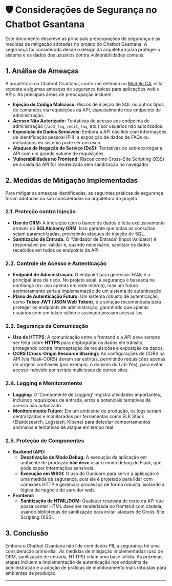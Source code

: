 # 🛡️ Considerações de Segurança no Chatbot Gsantana

Este documento descreve as principais preocupações de segurança e as medidas de mitigação adotadas no projeto do Chatbot Gsantana. A segurança foi considerada desde o design da arquitetura para proteger o sistema e os dados dos usuários contra vulnerabilidades comuns.

## 1. Análise de Ameaças

A arquitetura do Chatbot Gsantana, conforme definida no [Modelo C4](02-modelo-c4.md), está exposta a algumas ameaças de segurança típicas para aplicações web e APIs. As principais áreas de preocupação incluem:

* **Injeção de Código Malicioso:** Riscos de injeção de SQL ou outros tipos de comandos via requisições da API, especialmente nos endpoints de administração.
* **Acesso Não Autorizado:** Tentativas de acesso aos endpoints de administração (`/add_faq`, `/edit_faq`, etc.) por usuários não autorizados.
* **Exposição de Dados Sensíveis:** Embora a API não lide com informações de identificação pessoal (PII), a exposição de dados de FAQs ou metadados do sistema pode ser um risco.
* **Ataques de Negação de Serviço (DoS):** Tentativas de sobrecarregar a API com um grande volume de requisições.
* **Vulnerabilidades no Frontend:** Riscos como Cross-Site Scripting (XSS) se a saída da API for renderizada sem sanitização no navegador.

## 2. Medidas de Mitigação Implementadas

Para mitigar as ameaças identificadas, as seguintes práticas de segurança foram adotadas ou são consideradas na arquitetura do projeto:

### 2.1. Proteção contra Injeção

* **Uso de ORM:** A interação com o banco de dados é feita exclusivamente através do **SQLAlchemy ORM**. Isso garante que todas as consultas sejam parametrizadas, prevenindo ataques de injeção de SQL.
* **Sanitização de Entrada:** O 'Validador de Entrada' (Input Validator) é responsável por validar e, quando necessário, sanitizar os dados recebidos em todos os endpoints da API.

### 2.2. Controle de Acesso e Autenticação

* **Endpoint de Administração:** O endpoint para gerenciar FAQs é a principal área de risco. No projeto atual, a segurança é baseada na confiança (ex: uso apenas em rede interna), mas um futuro aprimoramento seria a implementação de um sistema de autenticação.
* **Plano de Autenticação Futuro:** Um sistema robusto de autenticação, como **Token JWT (JSON Web Token)**, é a solução recomendada para proteger os endpoints de administração, garantindo que apenas usuários com um token válido e assinado possam acessá-los.

### 2.3. Segurança da Comunicação

* **Uso de HTTPS:** A comunicação entre o frontend e a API deve sempre ser feita sobre **HTTPS** para criptografar os dados em trânsito, protegendo contra interceptação de requisições e exposição de dados.
* **CORS (Cross-Origin Resource Sharing):** As configurações de CORS na API (via Flask-CORS) devem ser estritas, permitindo requisições apenas de origens confiáveis (por exemplo, o domínio do Lab-Yes), para evitar acesso indevido por scripts maliciosos de outros sites.

### 2.4. Logging e Monitoramento

* **Logging:** O 'Componente de Logging' registra atividades importantes, incluindo requisições de entrada, erros e potenciais tentativas de acesso não autorizado.
* **Monitoramento Futuro:** Em um ambiente de produção, os logs seriam centralizados e monitorados por ferramentas como ELK Stack (Elasticsearch, Logstash, Kibana) para detectar comportamentos anômalos e tentativas de ataque em tempo real.

### 2.5. Proteção de Componentes

* **Backend (API):**
    * **Desativação de Modo Debug:** A execução da aplicação em ambiente de produção **não deve** usar o modo debug do Flask, que pode expor informações sensíveis.
    * **Execução em WSGI:** O uso do Gunicorn para servir a aplicação é uma medida de segurança, pois ele é projetado para lidar com conexões HTTP e gerenciar processos de forma robusta, isolando a lógica de negócio do servidor web.
* **Frontend:**
    * **Sanitização de HTML/DOM:** Qualquer resposta de texto da API que possa conter HTML deve ser renderizada no frontend com cautela, usando bibliotecas de sanitização para evitar ataques de Cross-Site Scripting (XSS).

## 3. Conclusão

Embora o Chatbot Gsantana não lide com dados PII, a segurança foi uma consideração primordial. As medidas de mitigação implementadas (uso de ORM, sanitização de entrada, HTTPS) criam uma base sólida. As próximas etapas incluem a implementação de autenticação nos endpoints de administração e a adoção de práticas de monitoramento mais robustas para ambientes de produção.

---